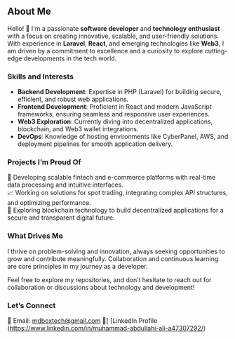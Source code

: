 
## About Me  
Hello! 👋 I'm a passionate **software developer** and **technology enthusiast** with a focus on creating innovative, scalable, and user-friendly solutions. With experience in **Laravel**, **React**, and emerging technologies like **Web3**, I am driven by a commitment to excellence and a curiosity to explore cutting-edge developments in the tech world.  

### Skills and Interests  
- **Backend Development**: Expertise in PHP (Laravel) for building secure, efficient, and robust web applications.  
- **Frontend Development**: Proficient in React and modern JavaScript frameworks, ensuring seamless and responsive user experiences.  
- **Web3 Exploration**: Currently diving into decentralized applications, blockchain, and Web3 wallet integrations.  
- **DevOps**: Knowledge of hosting environments like CyberPanel, AWS, and deployment pipelines for smooth application delivery.  
### Projects I’m Proud Of  
🚀 Developing scalable fintech and e-commerce platforms with real-time data processing and intuitive interfaces.  
📈 Working on solutions for spot trading, integrating complex API structures, and optimizing performance.  
🔗 Exploring blockchain technology to build decentralized applications for a secure and transparent digital future.  

### What Drives Me  
I thrive on problem-solving and innovation, always seeking opportunities to grow and contribute meaningfully. Collaboration and continuous learning are core principles in my journey as a developer.  

Feel free to explore my repositories, and don’t hesitate to reach out for collaboration or discussions about technology and development!  

### Let’s Connect  
📧 Email: mdboxtech@gmail.com 
📄[ [LinkedIn Profile (https://www.linkedin.com/in/muhammad-abdullahi-ali-a47307292/)

